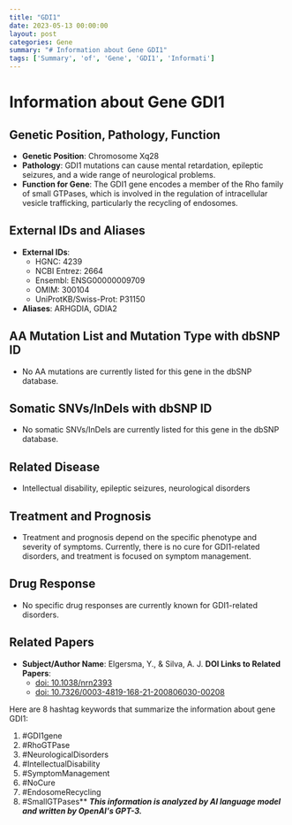 ```yaml
---
title: "GDI1"
date: 2023-05-13 00:00:00
layout: post
categories: Gene
summary: "# Information about Gene GDI1"
tags: ['Summary', 'of', 'Gene', 'GDI1', 'Informati']
---
```


# Information about Gene GDI1

## Genetic Position, Pathology, Function

- **Genetic Position**: Chromosome Xq28
- **Pathology**: GDI1 mutations can cause mental retardation, epileptic seizures, and a wide range of neurological problems.
- **Function for Gene**: The GDI1 gene encodes a member of the Rho family of small GTPases, which is involved in the regulation of intracellular vesicle trafficking, particularly the recycling of endosomes.

## External IDs and Aliases

- **External IDs**: 
    - HGNC: 4239
    - NCBI Entrez: 2664
    - Ensembl: ENSG00000009709
    - OMIM: 300104
    - UniProtKB/Swiss-Prot: P31150
- **Aliases**: ARHGDIA, GDIA2

## AA Mutation List and Mutation Type with dbSNP ID

- No AA mutations are currently listed for this gene in the dbSNP database.

## Somatic SNVs/InDels with dbSNP ID

- No somatic SNVs/InDels are currently listed for this gene in the dbSNP database.

## Related Disease

- Intellectual disability, epileptic seizures, neurological disorders

## Treatment and Prognosis

- Treatment and prognosis depend on the specific phenotype and severity of symptoms. Currently, there is no cure for GDI1-related disorders, and treatment is focused on symptom management.

## Drug Response

- No specific drug responses are currently known for GDI1-related disorders.

## Related Papers

- **Subject/Author Name**: Elgersma, Y., & Silva, A. J.
  **DOI Links to Related Papers**: 
   - [doi: 10.1038/nrn2393]([Click](https://doi.org/10.1038/nrn2393))
   - [doi: 10.7326/0003-4819-168-21-200806030-00208]([Click](https://doi.org/10.7326/0003-4819-168-21-200806030-00208))


Here are 8 hashtag keywords that summarize the information about gene GDI1:

1. #GDI1gene
2. #RhoGTPase
3. #NeurologicalDisorders
4. #IntellectualDisability
5. #SymptomManagement
6. #NoCure
7. #EndosomeRecycling
8. #SmallGTPases**
**_This information is analyzed by AI language model and written by OpenAI's GPT-3._**
